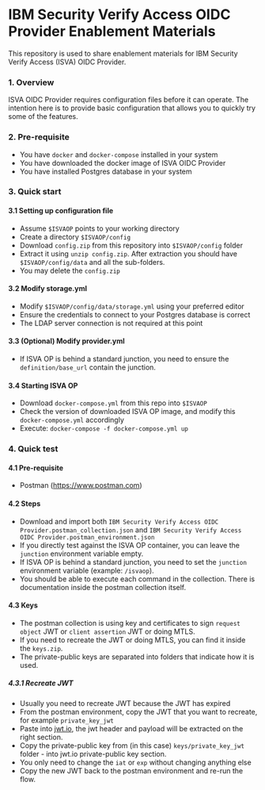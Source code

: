 # IBM Security Verify Access OIDC Provider Enablement Materials

This repository is used to share enablement materials for IBM Security Verify Access (ISVA) OIDC Provider. 

### 1. Overview

ISVA OIDC Provider requires configuration files before it can operate. The intention here is to provide 
basic configuration that allows you to quickly try some of the features.

### 2. Pre-requisite

- You have `docker` and `docker-compose` installed in your system
- You have downloaded the docker image of ISVA OIDC Provider
- You have installed Postgres database in your system

### 3. Quick start

#### 3.1 Setting up configuration file

- Assume `$ISVAOP` points to your working directory
- Create a directory `$ISVAOP/config`
- Download `config.zip` from this repository into `$ISVAOP/config` folder
- Extract it using `unzip config.zip`. After extraction you should have `$ISVAOP/config/data` and all the sub-folders.
- You may delete the `config.zip`

#### 3.2 Modify storage.yml

- Modify `$ISVAOP/config/data/storage.yml` using your preferred editor
- Ensure the credentials to connect to your Postgres database is correct
- The LDAP server connection is not required at this point

#### 3.3 (Optional) Modify provider.yml

- If ISVA OP is behind a standard junction, you need to ensure the `definition/base_url` contain the junction.

#### 3.4 Starting ISVA OP

- Download `docker-compose.yml` from this repo into `$ISVAOP`
- Check the version of downloaded ISVA OP image, and modify this `docker-compose.yml` accordingly
- Execute: `docker-compose -f docker-compose.yml up`

### 4. Quick test

#### 4.1 Pre-requisite

- Postman (https://www.postman.com)

#### 4.2 Steps

- Download and import both `IBM Security Verify Access OIDC Provider.postman_collection.json` and `IBM Security Verify Access OIDC Provider.postman_environment.json`
- If you directly test against the ISVA OP container, you can leave the `junction` environment variable empty.
- If ISVA OP is behind a standard junction, you need to set the `junction` environment variable (example: `/isvaop`).
- You should be able to execute each command in the collection. There is documentation inside the postman collection itself.

#### 4.3 Keys

- The postman collection is using key and certificates to sign `request object` JWT or `client assertion` JWT or doing MTLS.
- If you need to recreate the JWT or doing MTLS, you can find it inside the `keys.zip`.
- The private-public keys are separated into folders that indicate how it is used.

##### 4.3.1 Recreate JWT

- Usually you need to recreate JWT because the JWT has expired
- From the postman environment, copy the JWT that you want to recreate, for example `private_key_jwt`
- Paste into [jwt.io](https://jwt.io), the jwt header and payload will be extracted on the right section.
- Copy the private-public key from (in this case) `keys/private_key_jwt` folder - into jwt.io private-public key section.
- You only need to change the `iat` or `exp` without changing anything else
- Copy the new JWT back to the postman environment and re-run the flow.
